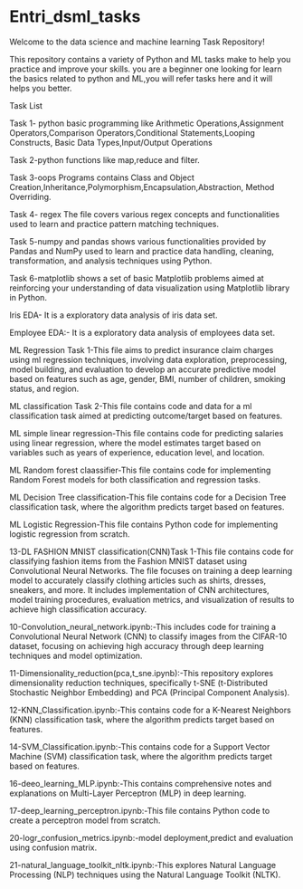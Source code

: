 # Entri_dsml_tasks

Welcome to the data science and machine learning Task Repository!

This repository contains a variety of Python and ML tasks make to help you practice and improve your skills. you are a beginner one looking for learn the basics related to python and ML,you will refer tasks here and it will helps you better.

Task List

Task 1- python basic programming like Arithmetic Operations,Assignment Operators,Comparison Operators,Conditional Statements,Looping Constructs, Basic Data Types,Input/Output Operations

Task 2-python functions like map,reduce and filter.

Task 3-oops Programs contains Class and Object Creation,Inheritance,Polymorphism,Encapsulation,Abstraction, Method Overriding.

Task 4- regex The file covers various regex concepts and functionalities used to learn and practice pattern matching techniques.

Task 5-numpy and pandas shows various functionalities provided by Pandas and NumPy used to learn and practice data handling, cleaning, transformation, and analysis techniques using Python.

Task 6-matplotlib shows a set of basic Matplotlib problems aimed at reinforcing your understanding of data visualization using Matplotlib library in Python.

Iris EDA- It is a exploratory data analysis of iris data set.

Employee EDA:- It is a exploratory data analysis of employees data set.

ML Regression Task 1-This file aims to predict insurance claim charges using ml regression techniques, involving data exploration, preprocessing, model building, and evaluation to develop an accurate predictive model based on features such as age, gender, BMI, number of children, smoking status, and region.

ML classification Task 2-This file contains code and data for a ml classification task aimed at predicting outcome/target based on features.

ML simple linear regression-This file contains code for predicting salaries using linear regression, where the model estimates target based on variables such as years of experience, education level, and location.

ML Random forest claassifier-This file contains code for implementing Random Forest models for both classification and regression tasks.

ML Decision Tree classification-This file contains code for a Decision Tree classification task, where the algorithm predicts target based on features.

ML Logistic Regression-This file contains Python code for implementing logistic regression from scratch.

13-DL FASHION MNIST classification(CNN)Task 1-This file contains code for classifying fashion items from the Fashion MNIST dataset using Convolutional Neural Networks. The file focuses on training a deep learning model to accurately classify clothing articles such as shirts, dresses, sneakers, and more. It includes implementation of CNN architectures, model training procedures, evaluation metrics, and visualization of results to achieve high classification accuracy.

10-Convolution_neural_network.ipynb:-This includes code for training a Convolutional Neural Network (CNN) to classify images from the CIFAR-10 dataset, focusing on achieving high accuracy through deep learning techniques and model optimization.

11-Dimensionality_reduction(pca,t_sne.ipynb):-This repository explores dimensionality reduction techniques, specifically t-SNE (t-Distributed Stochastic Neighbor Embedding) and PCA (Principal Component Analysis).

12-KNN_Classification.ipynb:-This contains code for a K-Nearest Neighbors (KNN) classification task, where the algorithm predicts target based on features.


14-SVM_Classification.ipynb:-This contains code for a Support Vector Machine (SVM) classification task, where the algorithm predicts target based on features.



16-deeo_learning_MLP.ipynb:-This contains comprehensive notes and explanations on Multi-Layer Perceptron (MLP) in deep learning.

17-deep_learning_perceptron.ipynb:-This file contains Python code to create a perceptron model from scratch.



20-logr_confusion_metrics.ipynb:-model deployment,predict and evaluation using confusion matrix.

21-natural_language_toolkit_nltk.ipynb:-This explores Natural Language Processing (NLP) techniques using the Natural Language Toolkit (NLTK).

